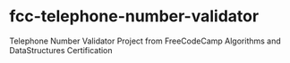 # fcc-telephone-number-validator
Telephone Number Validator Project from FreeCodeCamp Algorithms and DataStructures Certification
